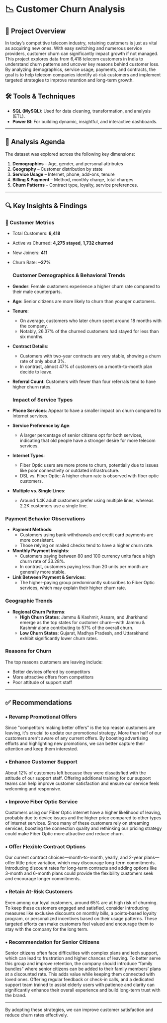 # 📉 Customer Churn Analysis

## 📁 Project Overview  
In today’s competitive telecom industry, retaining customers is just as vital as acquiring new ones. With easy switching and numerous service providers, customer churn can significantly impact growth if not managed. This project explores data from 6,418 telecom customers in India to understand churn patterns and uncover key reasons behind customer loss. By analyzing demographics, service usage, payments, and contracts, the goal is to help telecom companies identify at-risk customers and implement targeted strategies to improve retention and long-term growth.

## 🛠️ Tools & Techniques
- **SQL (MySQL)**: Used for data cleaning, transformation, and analysis (ETL).
- **Power BI**: For building dynamic, insightful, and interactive dashboards.

---

## 🎯 Analysis Agenda
The dataset was explored across the following key dimensions:
1. **Demographics** – Age, gender, and personal attributes  
2. **Geography** – Customer distribution by state  
3. **Service Usage** – Internet, phone, add-ons, tenure  
4. **Billing & Payment** – Method, monthly charge, total charges  
5. **Churn Patterns** – Contract type, loyalty, service preferences.
---

## 🔍 Key Insights & Findings

### 🧍 Customer Metrics
- Total Customers: **6,418**
- Active vs Churned: **4,275 stayed**, **1,732 churned**
- New Joiners: **411**
- Churn Rate: **~27%**

  ### Customer Demographics & Behavioral Trends
- **Gender**: Female customers experience a higher churn rate compared to their male counterparts.  
- **Age**: Senior citizens are more likely to churn than younger customers.  
- **Tenure**:  
  - On average, customers who later churn spent around 18 months with the company.  
  - Notably, 26.37% of the churned customers had stayed for less than six months.  
- **Contract Details**:  
  - Customers with two-year contracts are very stable, showing a churn rate of only about 3%.  
  - In contrast, almost 47% of customers on a month-to-month plan decide to leave.  
- **Referral Count**: Customers with fewer than four referrals tend to have higher churn rates.

  ### Impact of Service Types
- **Phone Services**: Appear to have a smaller impact on churn compared to Internet services.  
- **Service Preference by Age**:  
  - A larger percentage of senior citizens opt for both services, indicating that old people have a stronger desire for more telecom services.  
- **Internet Types**:  
  - Fiber Optic users are more prone to churn, potentially due to issues like poor connectivity or outdated infrastructure.  
  - DSL vs. Fiber Optic: A higher churn rate is observed with fiber optic customers.  
- **Multiple vs. Single Lines**:  
  - Around 1.4K adult customers prefer using multiple lines, whereas 2.2K customers use a single line.

### Payment Behavior Observations
- **Payment Methods**:  
  - Customers using bank withdrawals and credit card payments are more consistent.  
  - Those relying on mailed checks tend to have a higher churn rate.  
- **Monthly Payment Insights**:  
  - Customers paying between 80 and 100 currency units face a high churn rate of 33.28%.  
  - In contrast, customers paying less than 20 units per month are generally more stable.  
- **Link Between Payment & Services**:  
  - The higher-paying group predominantly subscribes to Fiber Optic services, which may explain their higher churn rate.

### Geographic Trends
- **Regional Churn Patterns**:  
  - **High Churn States**: Jammu & Kashmir, Assam, and Jharkhand emerge as the top states for customer churn—with Jammu & Kashmir alone contributing to 57% of the overall churn.  
  - **Low Churn States**: Gujarat, Madhya Pradesh, and Uttarakhand exhibit significantly lower churn rates.

### Reasons for Churn
The top reasons customers are leaving include:  
- Better devices offered by competitors  
- More attractive offers from competitors  
- Poor attitude of support staff

---

## ✅ Recommendations

### • Revamp Promotional Offers
Since "competitors making better offers" is the top reason customers are leaving, it's crucial to update our promotional strategy. More than half of our customers aren't aware of any current offers. By boosting advertising efforts and highlighting new promotions, we can better capture their attention and keep them interested.

### • Enhance Customer Support
About 12% of customers left because they were dissatisfied with the attitude of our support staff. Offering additional training for our support teams can help improve customer satisfaction and ensure our service feels welcoming and responsive.

### • Improve Fiber Optic Service
Customers using our Fiber Optic internet have a higher likelihood of leaving, probably due to device issues and the higher price compared to other types of internet services. Since many of these customers rely on streaming services, boosting the connection quality and rethinking our pricing strategy could make Fiber Optic more attractive and reduce churn.

### • Offer Flexible Contract Options
Our current contract choices—month-to-month, yearly, and 2-year plans—offer little price variation, which may discourage long-term commitments. Introducing discount rates for long-term contracts and adding options like 3-month and 6-month plans could provide the flexibility customers seek and encourage longer commitments.

### • Retain At-Risk Customers
Even among our loyal customers, around 65% are at high risk of churning. To keep these customers engaged and satisfied, consider introducing measures like exclusive discounts on monthly bills, a points-based loyalty program, or personalized incentives based on their usage patterns. These targeted efforts can make customers feel valued and encourage them to stay with the company for the long term.

### • Recommendation for Senior Citizens
Senior citizens often face difficulties with complex plans and tech support, which can lead to frustration and higher chances of leaving. To better serve this group and improve retention, the company should introduce “family bundles” where senior citizens can be added to their family members’ plans at a discounted rate. This adds value while keeping them connected with loved ones. Offering regular feedback or check-in calls, and a dedicated support team trained to assist elderly users with patience and clarity can significantly enhance their overall experience and build long-term trust with the brand.

---

By adopting these strategies, we can improve customer satisfaction and reduce churn rates effectively.

  
